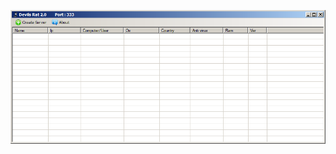![Screenshot](https://raw.githubusercontent.com/Cryakl/Ultimate-RAT-Collection/refs/heads/main/DevilsRat/Devils-Rat%202.0/Screenshot.png)
